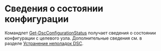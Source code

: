 # Сведения о состоянии конфигурации

Командлет [Get-DscConfigurationStatus](https://technet.microsoft.com/library/mt517868.aspx) получает сведения о состоянии конфигурации с целевого узла. Дополнительные сведения см. в разделе [Устранение неполадок DSC](https://msdn.microsoft.com/powershell/dsc/troubleshooting).

<!--HONumber=Aug16_HO3-->


